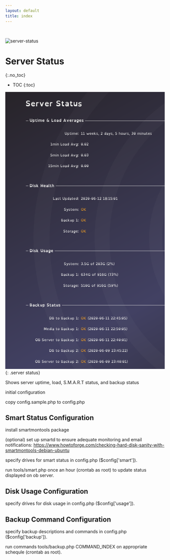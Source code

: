 ```yaml
---
layout: default
title: index
---
```

<br/>

![server-status](https://user-images.githubusercontent.com/4603894/210111914-483a657b-a655-4cdd-bff0-7ed585411926.png)

# Server Status
{:.no_toc}

* TOC
{:toc}

![ Server Status](img/server_stats.png){: .server status}

Shows server uptime, load, S.M.A.R.T status, and backup status

initial configuration

copy config.sample.php to config.php

## Smart Status Configuration

install smartmontools package    

(optional) set up smartd to ensure adequate monitoring and email notifications: https://www.howtoforge.com/checking-hard-disk-sanity-with-smartmontools-debian-ubuntu

specify drives for smart status in config.php ($config['smart']).

run tools/smart.php once an hour (crontab as root) to update status displayed on ob server.  

## Disk Usage Configuration

specify drives for disk usage in config.php ($config['usage']).

## Backup Command Configuration

specify backup descriptions and commands in config.php ($config['backup']).

run commands tools/backup.php COMMAND_INDEX on appropriate schequle (crontab as root).
